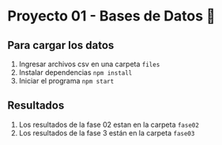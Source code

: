 # Proyecto 01 - Bases de Datos 💾

## Para cargar los datos

1. Ingresar archivos csv en una carpeta `files`
2. Instalar dependencias `npm install`
3. Iniciar el programa `npm start`

## Resultados

1. Los resultados de la fase 02 estan en la carpeta `fase02`
2. Los resultados de la fase 3 están en la carpeta `fase03`
